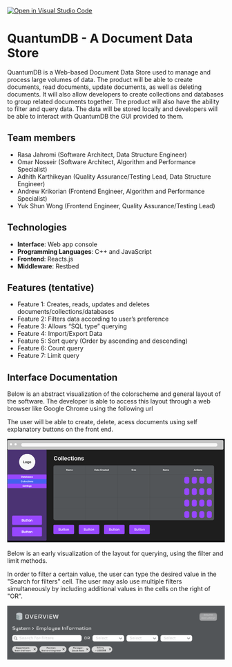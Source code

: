 [![Open in Visual Studio Code](https://classroom.github.com/assets/open-in-vscode-718a45dd9cf7e7f842a935f5ebbe5719a5e09af4491e668f4dbf3b35d5cca122.svg)](https://classroom.github.com/online_ide?assignment_repo_id=10820521&assignment_repo_type=AssignmentRepo)

# QuantumDB - A Document Data Store

QuantumDB is a Web-based Document Data Store used to manage and process large volumes of data. The product will be able to create documents, read documents, update documents, as well as deleting documents. It will also allow developers to create collections and databases to group related documents together. The product will also have the ability to filter and query data. The data will be stored locally and developers will be able to interact with QuantumDB the GUI provided to them.

## Team members
- Rasa Jahromi (Software Architect, Data Structure Engineer)
- Omar Nosseir (Software Architect, Algorithm and Performance Specialist)
- Adhith Karthikeyan (Quality Assurance/Testing Lead, Data Structure Engineer)
- Andrew Krikorian (Frontend Engineer, Algorithm and Performance Specialist)
- Yuk Shun Wong (Frontend Engineer, Quality Assurance/Testing Lead)

## Technologies
- **Interface**: Web app console
- **Programming Languages**: C++ and JavaScript
- **Frontend**: Reacts.js
- **Middleware**: Restbed

## Features (tentative)
- Feature 1: Creates, reads, updates and deletes documents/collections/databases
- Feature 2: Filters data according to user’s preference
- Feature 3: Allows “SQL type” querying
- Feature 4: Import/Export Data
- Feature 5: Sort query (Order by ascending and descending)
- Feature 6: Count query
- Feature 7: Limit query


## Interface Documentation

Below is an abstract visualization of the colorscheme and general layout of the software.
The developer is able to access this layout through a web browser like Google Chrome using the following url <tbd>
  
The user will be able to create, delete, acess documents using self explanatory buttons on the front end.
<p align = "center">
<img src = "https://github.com/CS180-spring/cs180-23-quantum/blob/main/figma.png">
  
 Below is an early visualization of the layout for querying, using the filter and limit methods.
  
 In order to filter a certain value, the user can type the desired value in the "Search for filters" cell.
 The user may aslo use multiple filters simultaneously by including additional values in the cells on the right of "OR".
<p align = "center">
<img src = "https://github.com/CS180-spring/cs180-23-quantum/blob/main/fimga2.png">



